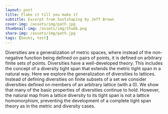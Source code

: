```yaml
---
layout: post
title: Flake it till you make it
subtitle: Excerpt from Soulshaping by Jeff Brown
cover-img: /assets/img/path.jpg
thumbnail-img: /assets/img/thumb.png
share-img: /assets/img/path.jpg
tags: [books, test]
---
```


Diversities are a generalization of metric spaces, where instead of the non-negative function being defined on pairs of points, it is defined on arbitrary finite sets of points. Diversities have a well-developed theory. This includes the concept of a diversity tight span that extends the metric tight span in a natural way. Here we explore the generalization of diversities to lattices. Instead of defining diversities on finite subsets of a set we consider diversities defined on members of an arbitrary lattice (with a 0). We show that many of the basic properties of diversities continue to hold. However, the natural map from a lattice diversity to its tight span is not a lattice homomorphism, preventing the development of a complete tight span theory as in the metric and diversity cases. 

